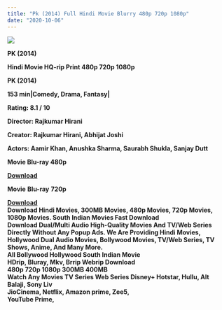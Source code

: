 ```yaml
---
title: "Pk (2014) Full Hindi Movie Blurry 480p 720p 1080p"
date: "2020-10-06"
---
```


[![](https://1.bp.blogspot.com/-u488JcsnQKU/X0ekD73i6dI/AAAAAAAAEoc/vIggq7BX3MsVknTJWlu3CHR6YZNJd6CFQCLcBGAsYHQ/s1600/images{2deb609f52c527dc8b4fbab26c6d0bae2964b23de7178cabf97238dc1868ff55}252867{2deb609f52c527dc8b4fbab26c6d0bae2964b23de7178cabf97238dc1868ff55}2529.webp)](https://1.bp.blogspot.com/-u488JcsnQKU/X0ekD73i6dI/AAAAAAAAEoc/vIggq7BX3MsVknTJWlu3CHR6YZNJd6CFQCLcBGAsYHQ/s1600/images{2deb609f52c527dc8b4fbab26c6d0bae2964b23de7178cabf97238dc1868ff55}252867{2deb609f52c527dc8b4fbab26c6d0bae2964b23de7178cabf97238dc1868ff55}2529.webp)

 **PK (2014)**

**Hindi Movie HQ-rip Print 480p 720p 1080p**

**PK (2014)**

**153 min|Comedy, Drama, Fantasy|**

**Rating: 8.1 / 10** 

**Director: Rajkumar Hirani**

**Creator: Rajkumar Hirani, Abhijat Joshi**

**Actors: Aamir Khan, Anushka Sharma, Saurabh Shukla, Sanjay Dutt**

 **Movie Blu-ray 480p** 

**[Download](https://myglinks.xyz/6417)** 

 **Movie** **Blu-ray** **720p** 

**[Download](https://myglinks.xyz/6418)**  
**Download Hindi Movies, 300MB Movies, 480p Movies, 720p Movies, 1080p Movies. South Indian Movies Fast Download**  
**Download Dual/Multi Audio High-Quality Movies And TV/Web Series Directly Without Any Popup Ads. We Are Providing Hindi Movies, Hollywood Dual Audio Movies, Bollywood Movies, TV/Web Series, TV Shows, Anime, And Many More.**  
**All Bollywood Hollywood South Indian Movie**  
**HDrip, Bluray, Mkv, Brrip Webrip Download**  
**480p 720p 1080p 300MB 400MB**   
**Watch Any Movies TV Series Web Series Disney+ Hotstar, Hullu, Alt Balaji, Sony Liv**  
**JioCinema, Netflix, Amazon prime, Zee5,**  
**YouTube Prime,**
